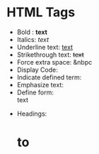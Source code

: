 # HTML Tags
- Bold : <b>text</b>  
- Italics: <i>text</i>
- Underline text: <u>text</u>
- Strikethrough text: <del>text</del>
- Force extra space: &nbpc
- Display Code: <code> </code>
- Indicate defined term: <dfn> </dfn>
- Emphasize text: <em> </em>
- Define form: <form>text</form>
- Headings: <h1> to <h6>
